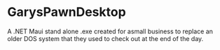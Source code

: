 # GarysPawnDesktop

A .NET Maui stand alone .exe created for asmall business to replace an older DOS system that they used to check out at the end of the day. 

